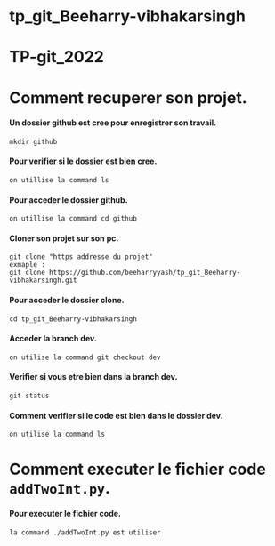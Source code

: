 # tp_git_Beeharry-vibhakarsingh
# TP-git_2022
# Comment recuperer son projet.
#### Un dossier github est cree pour enregistrer son travail.
```
mkdir github
```

#### Pour verifier si le dossier est bien cree.
```
on utillise la command ls 
```

#### Pour acceder le dossier github.
```
on utillise la command cd github
```

#### Cloner son projet sur son pc.
```
git clone "https addresse du projet"
exmaple : 
git clone https://github.com/beeharryyash/tp_git_Beeharry-vibhakarsingh.git
```

#### Pour acceder le dossier clone.
```
cd tp_git_Beeharry-vibhakarsingh
```

#### Acceder la branch dev.
```
on utilise la command git checkout dev
```

#### Verifier si vous etre bien dans la branch dev.
```
git status
```

#### Comment verifier si le code est bien dans le dossier dev.
```
on utilise la command ls
```

# Comment executer le fichier code `addTwoInt.py`.
#### Pour executer le fichier code.
```
la command ./addTwoInt.py est utiliser
```


















